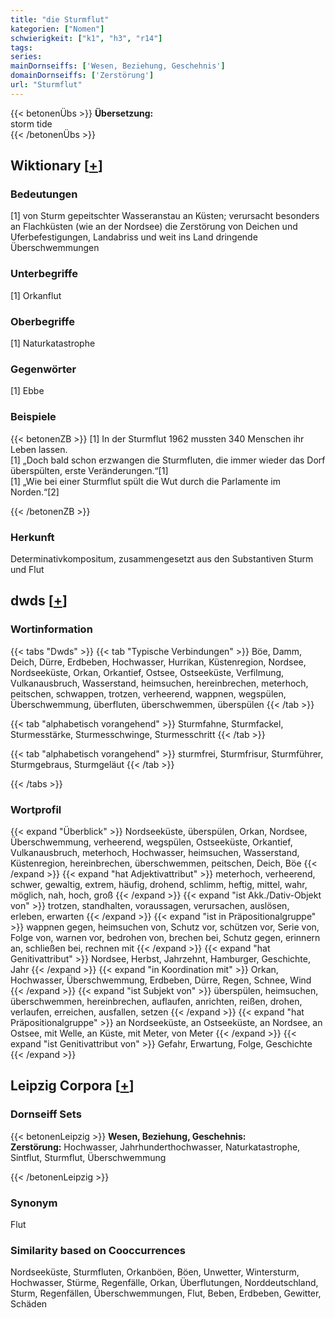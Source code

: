 ```yaml
---
title: "die Sturmflut"
kategorien: ["Nomen"]
schwierigkeit: ["k1", "h3", "r14"]
tags:
series:
mainDornseiffs: ['Wesen, Beziehung, Geschehnis']
domainDornseiffs: ['Zerstörung']
url: "Sturmflut"
---
```


{{< betonenÜbs >}}
**Übersetzung:**  
storm tide  
{{< /betonenÜbs >}}

## Wiktionary [[+](https://de.wiktionary.org/wiki/Sturmflut)]

### Bedeutungen
[1] von Sturm gepeitschter Wasseranstau an Küsten; verursacht besonders an Flachküsten (wie an der Nordsee) die Zerstörung von Deichen und Uferbefestigungen, Landabriss und weit ins Land dringende Überschwemmungen  

### Unterbegriffe
[1] Orkanflut  

### Oberbegriffe
[1] Naturkatastrophe  

### Gegenwörter
[1] Ebbe  

### Beispiele
{{< betonenZB >}}
[1] In der Sturmflut 1962 mussten 340 Menschen ihr Leben lassen.  
[1] „Doch bald schon erzwangen die Sturmfluten, die immer wieder das Dorf überspülten, erste Veränderungen.“[1]  
[1] „Wie bei einer Sturmflut spült die Wut durch die Parlamente im Norden.“[2]  

{{< /betonenZB >}}
### Herkunft
Determinativkompositum, zusammengesetzt aus den Substantiven Sturm und  Flut  



## dwds [[+](https://www.dwds.de/wb/Sturmflut)]

### Wortinformation
{{< tabs "Dwds" >}}
{{< tab "Typische Verbindungen" >}}
Böe, Damm, Deich, Dürre, Erdbeben, Hochwasser, Hurrikan, Küstenregion, Nordsee, Nordseeküste, Orkan, Orkantief, Ostsee, Ostseeküste, Verfilmung, Vulkanausbruch, Wasserstand, heimsuchen, hereinbrechen, meterhoch, peitschen, schwappen, trotzen, verheerend, wappnen, wegspülen, Überschwemmung, überfluten, überschwemmen, überspülen
{{< /tab >}}

{{< tab "alphabetisch vorangehend" >}}
Sturmfahne, Sturmfackel, Sturmesstärke, Sturmesschwinge, Sturmesschritt
{{< /tab >}}

{{< tab "alphabetisch vorangehend" >}}
sturmfrei, Sturmfrisur, Sturmführer, Sturmgebraus, Sturmgeläut
{{< /tab >}}

{{< /tabs >}}

### Wortprofil
{{< expand "Überblick" >}} Nordseeküste, überspülen, Orkan, Nordsee, Überschwemmung, verheerend, wegspülen, Ostseeküste, Orkantief, Vulkanausbruch, meterhoch, Hochwasser, heimsuchen, Wasserstand, Küstenregion, hereinbrechen, überschwemmen, peitschen, Deich, Böe {{< /expand >}}
{{< expand "hat Adjektivattribut" >}} meterhoch, verheerend, schwer, gewaltig, extrem, häufig, drohend, schlimm, heftig, mittel, wahr, möglich, nah, hoch, groß {{< /expand >}}
{{< expand "ist Akk./Dativ-Objekt von" >}} trotzen, standhalten, voraussagen, verursachen, auslösen, erleben, erwarten {{< /expand >}}
{{< expand "ist in Präpositionalgruppe" >}} wappnen gegen, heimsuchen von, Schutz vor, schützen vor, Serie von, Folge von, warnen vor, bedrohen von, brechen bei, Schutz gegen, erinnern an, schließen bei, rechnen mit {{< /expand >}}
{{< expand "hat Genitivattribut" >}} Nordsee, Herbst, Jahrzehnt, Hamburger, Geschichte, Jahr {{< /expand >}}
{{< expand "in Koordination mit" >}} Orkan, Hochwasser, Überschwemmung, Erdbeben, Dürre, Regen, Schnee, Wind {{< /expand >}}
{{< expand "ist Subjekt von" >}} überspülen, heimsuchen, überschwemmen, hereinbrechen, auflaufen, anrichten, reißen, drohen, verlaufen, erreichen, ausfallen, setzen {{< /expand >}}
{{< expand "hat Präpositionalgruppe" >}} an Nordseeküste, an Ostseeküste, an Nordsee, an Ostsee, mit Welle, an Küste, mit Meter, von Meter {{< /expand >}}
{{< expand "ist Genitivattribut von" >}} Gefahr, Erwartung, Folge, Geschichte {{< /expand >}}

## Leipzig Corpora [[+](https://corpora.uni-leipzig.de/en/res?word=Sturmflut&corpusId=deu_newscrawl-public_2018)]

### Dornseiff Sets
{{< betonenLeipzig >}}
**Wesen, Beziehung, Geschehnis:**  
**Zerstörung:** Hochwasser, Jahrhunderthochwasser, Naturkatastrophe, Sintflut, Sturmflut, Überschwemmung  

{{< /betonenLeipzig >}}

### Synonym
Flut


### Similarity based on Cooccurrences
Nordseeküste, Sturmfluten, Orkanböen, Böen, Unwetter, Wintersturm, Hochwasser, Stürme, Regenfälle, Orkan, Überflutungen, Norddeutschland, Sturm, Regenfällen, Überschwemmungen, Flut, Beben, Erdbeben, Gewitter, Schäden

